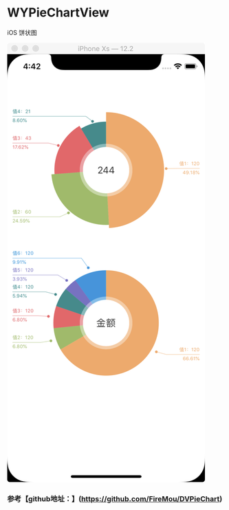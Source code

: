# WYPieChartView
iOS 饼状图

![1.效果图-w1](https://github.com/wuyaGit/WYPieChartView/blob/master/WeChat7a03d2e3ad52740bfefe83067660268a.png)

### 参考【github地址：】(https://github.com/FireMou/DVPieChart)


